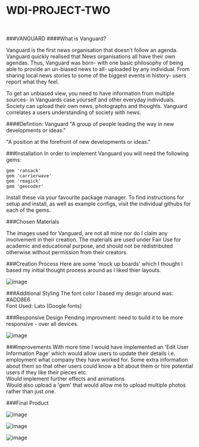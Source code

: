 # WDI-PROJECT-TWO 
<br>

###VANGUARD
####What is Vanguard? 

Vanguard is the first news organisation that doesn’t follow an agenda. Vanguard quickly realised that News organisations all have their own agendas. Thus, Vanguard was born- with one basic philosophy of being able to provide an un-biased news to all- uploaded by any individual. From sharing local news stories to some of the biggest events in history- users report what they feel. <br>

To get an unbiased view, you need to have information from multiple sources- in Vanguards case yourself and other everyday individuals. Society can upload their own news, photographs and thoughts. Vanguard correlates a users understanding of society with news. 
<br>


####Defintion: Vanguard
"A group of people leading the way in new developments or ideas."
<br>

"A position at the forefront of new developments or ideas."


###Installation
In order to implement Vanguard you will need the following gems:
<br> 
```
gem 'ransack' 
gem 'carrierwave' 
gem 'rmagick' 
gem 'geocoder' 
```

Install these via your favourite package manager. To find instructions for setup and install, as well as example configs, visit the individual githubs for each of the gems. 

###Chosen Materials

The images used for Vanguard, are not all mine nor do I claim any involvement in their creation. The materials are used under Fair Use for academic and educational purpose, and should not be redistributed otherwise without permission from their creators. 


###Creation Process 
Here are some 'mock up boards' which I thought I based my initial thought process around as I liked thier layouts. 

![image](http://i.imgur.com/ISDMSVY.png)
<br>



###Additional Styling
The font color I based my design around was: #ADD8E6
<br>
Font Used: Lato (Google fonts)


###Responsive Design
Pending improvment: need to build it to be more responsive - over all devices.

![image](http://i.imgur.com/43IHPIw.png)



###Improvements
With more time I would have implemented an 'Edit User Information Page' which would allow users to update their details i.e. employment what company they have worked for. Some extra information about them so that other users could know a bit about them or hire potential users if they like their pieces etc.
<br> 
Would implement further effects and animations
<br> 
Would also upload a 'gem' that would allow me to upload multiple photos rather than just one.


###Final Product

![image](http://i.imgur.com/ZjNZVCF.jpg)

![image](http://i.imgur.com/HtJam6Z.png)

![image](http://i.imgur.com/gufDAmj.png)



